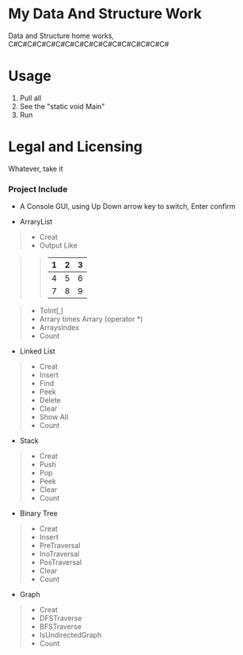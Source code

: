 # My Data And Structure Work
 Data and Structure home works, C#C#C#C#C#C#C#C#C#C#C#C#C#C#C#C#C#
 
# Usage
1. Pull all
2. See the "static void Main"
3. Run
 
# Legal and Licensing
Whatever, take it

### Project Include
- A Console GUI, using Up Down arrow key to switch, Enter confirm

- ArraryList
>- Creat
>- Output Like 

> > |1|2|3|
> > |-|-|-|
> > |4|5|6| 
> > |7|8|9|

>- ToInt[,]
>- Arrary times Arrary (operator *)
>- ArraysIndex
>- Count

- Linked List
>- Creat
>- Insert
>- Find
>- Peek
>- Delete
>- Clear
>- Show All
>- Count

* Stack
>- Creat
>- Push
>- Pop
>- Peek
>- Clear
>- Count

* Binary Tree
>- Creat
>- Insert
>- PreTraversal
>- InoTraversal
>- PosTraversal
>- Clear
>- Count

* Graph
>- Creat
>- DFSTraverse
>- BFSTraverse
>- IsUndirectedGraph
>- Count
